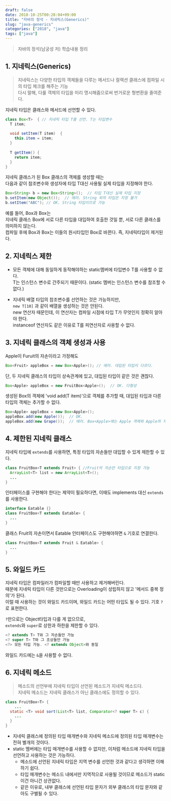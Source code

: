 ```yaml
---
draft: false
date: 2018-10-25T00:28:04+09:00
title: "자바의 정석 - 지네릭스(Generics)"
slug: "java-generics"
categories: ["2018", "java"]
tags: ["java"]
---
```


>자바의 정석(남궁성 저) 학습내용 정리

## 1. 지네릭스(Generics)
>지네릭스는 다양한 타입의 객체들을 다루는 메서드나 컬렉션 클래스에 컴파일 시의 타입 체크를 해주는 기능  
>다시 말해, 다룰 객체의 타입을 미리 명시해줌으로써 번거로운 형변환을 줄여준다.

지네릭 타입은 클래스와 메서드에 선언할 수 있다.  

~~~java
class Box<T>  { // 지네릭 타입 T를 선언. T는 타입변수
  T item;
  
  void setItem(T item)  {
    this.item = item;
  }
  
  T getItem() {
    return item;
  }
}
~~~

지네릭 클래스가 된 Box 클래스의 객체를 생성할 때는  
다음과 같이 참조변수와 생성자에 타입 T대신 사용될 실제 타입을 지정해야 한다.  

~~~java
Box<String> b = new Box<String>();  // 타입 T대신 실제 타입 지정
b.setItem(new Object());  // 에러. String 외의 타입은 지정 불가
b.setItem("ABC"); // OK. String 타입이므로 가능
~~~

예를 들어, Box<String>과 Box<Integer>는  
지네릭 클래스 Box<T>에 서로 다른 타입을 대입하여 호출한 것일 뿐, 서로 다른 클래스를 의미하지 않는다.  
컴파일 후에 Box<String>과 Box<Integer>는 이들의 원시타입인 Box로 바뀐다. 즉, 지네릭타입이 제거된다.

## 2. 지네릭스 제한

- 모든 객체에 대해 동일하게 동작해야하는 static멤버에 타입변수 T를 사용할 수 없다.  
T는 인스턴스 변수로 간주되기 때문이다. (static 멤버는 인스턴스 변수를 참조할 수 없다.)  

- 지네릭 배열 타입의 참조변수를 선언하는 것은 가능하지만,  
`new T[10]` 과 같이 배열을 생성하는 것은 안된다.  
new 연산자 때문인데, 이 연산자는 컴파일 시점에 타입 T가 무엇인지 정확히 알아야 한다.  
instanceof 연산자도 같은 이유로 T를 피연산자로 사용할 수 없다.

## 3. 지네릭 클래스의 객체 생성과 사용

Apple이 Furuit의 자손이라고 가정해도  

~~~java
Box<Fruit> appleBox = new Box<Apple>(); // 에러. 대입된 타입이 다르다.
~~~

단, 두 지네릭 클래스의 타입이 상속관계에 있고, 대입된 타입이 같은 것은 괜찮다.

~~~java
Box<Apple> appleBox = new FruitBox<Apple>();  // OK. 다형성
~~~

생성된 Box<T>의 객체에 'void add(T item)'으로 객체를 추가할 때, 대입된 타입과 다른 타입의 객체는 추가할 수 없다.
~~~java
Box<Apple> appleBox = new Box<Apple>();
appleBox.add(new Apple());  // OK.
appleBox.add(new Grape());  // 에러. Box<Apple>에는 Apple 객체와 Apple의 자손만 추가 가능
~~~

## 4. 제한된 지네릭 클래스

지네릭 타입에 `extends`를 사용하면, 특정 타입의 자손들만 대입할 수 있게 제한할 수 있다.

~~~java
class FruitBox<T extends Fruit> { //Fruit의 자손만 타입으로 지정 가능
  ArrayList<T> list = new ArrayList<T>();
  ...
}
~~~

인터페이스를 구현해야 한다는 제약이 필요하다면, 이때도 implements 대신 `extends`를 사용한다.

~~~java
interface Eatable {}
class FruitBox<T extends Eatable> {
  ...
}
~~~

클래스 Fruit의 자손이면서 Eatable 인터페이스도 구현해야하면 `&` 기호로 연결한다.

~~~java
class FruitBox<T extends Fruit & Eatable> {
  ...
}
~~~

## 5. 와일드 카드

지네릭 타입은 컴파일러가 컴파일할 때만 사용하고 제거해버린다.  
때문에 지네릭 타입이 다른 것만으로는 Overloading이 성립하지 않고 '메서드 중복 정의'가 된다.  
이럴 때 사용하는 것이 와일드 카드이며, 와일드 카드는 어떤 타입도 될 수 있다. 기호 `?`로 표현한다.

`?`만으로는 Object타입과 다를 게 없으므로,  
`extends`와 `super`로 상한과 하한을 제한할 수 있다.

~~~java
<? extends T> T와 그 자손들만 가능
<? super T> T와 그 조상들만 가능
<?> 모든 타입 가능. <? extends Object>와 동일
~~~

와일드 카드에는 `&`을 사용할 수 없다.

## 6. 지네릭 메소드
>메소드의 선언부에 지네릭 타입이 선언된 메소드가 지네릭 메소드다.  
>지네릭 메소드는 지네릭 클래스가 아닌 클래스에도 정의할 수 있다.

~~~java
class FruitBox<T> {
    ...
  static <T> void sort(List<T> list, Comparator<? super T> c) {
    ...
  }
}
~~~

- 지네릭 클래스에 정의된 타입 매개변수와 지네릭 메소드에 정의된 타입 매개변수는 전혀 별개의 것이다.
- static 멤버에는 타입 매개변수를 사용할 수 없지만, 이처럼 메소드에 지네릭 타입을 선언하고 사용하는 것은 가능하다.
  - 메소드에 선언된 지네릭 타입은 지역 변수를 선언한 것과 같다고 생각하면 이해하기 쉽다.
  - 타입 매개변수는 메소드 내에서만 지역적으로 사용될 것이므로 메소드가 static이건 아니건 상관없다.
  - 같은 이유로, 내부 클래스에 선언된 타입 문자가 외부 클래스의 타입 문자와 같아도 구별될 수 있다.
  

